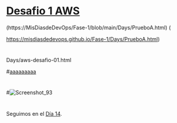 

# [Desafio 1 AWS ]( https://misdiasdedevops.github.io/Fase-1/Days/AWS-Desafio-13.html)

(https://MisDiasdeDevOps/Fase-1/blob/main/Days/PrueboA.html) (

https://misdiasdedevops.github.io/Fase-1/Days/PrueboA.html)

#



Days/aws-desafio-01.html


#[aaaaaaaaa](https://MisDiasdeDevOps.github.io/Fase-1/Days/aws-desafio-01.html)

#
#
#![Screenshot_93](https://user-images.githubusercontent.com/105083569/171956519-c8c3ca43-1887-486c-be5a-40f98300b5a6.png)


#
#
#
#
#

Seguimos en el [Día  14](day14.md).
